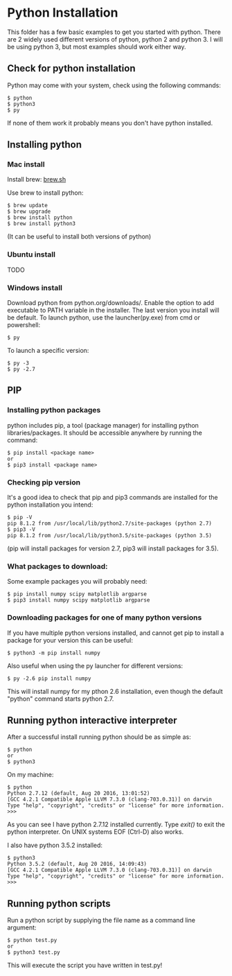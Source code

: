 # Python Installation
This folder has a few basic examples to get you started with python. There are
2 widely used different versions of python, python 2 and python 3. I will be
using python 3, but most examples should work either way.

## Check for python installation
Python may come with your system, check using the following
commands:
```
$ python
$ python3
$ py
```
If none of them work it probably means you don't have
python installed.

## Installing python
### Mac install
Install brew: [brew.sh](http://brew.sh)

Use brew to install python:
```
$ brew update
$ brew upgrade
$ brew install python
$ brew install python3
```
(It can be useful to install both versions of python)

### Ubuntu install
TODO

### Windows install
Download python from python.org/downloads/. Enable the
option to add executable to PATH variable in the installer.
The last version you install will be default. To launch
python, use the launcher(py.exe) from cmd or powershell:
```
$ py
```
To launch a specific version:
```
$ py -3
$ py -2.7
```

## PIP
### Installing python packages
python includes pip, a tool (package manager) for installing python
libraries/packages. It should be accessible anywhere by running the command:
```
$ pip install <package name>
or
$ pip3 install <package name>
```
### Checking pip version
It's a good idea to check that pip and pip3 commands are installed for
the python installation you intend:
```
$ pip -V
pip 8.1.2 from /usr/local/lib/python2.7/site-packages (python 2.7)
$ pip3 -V
pip 8.1.2 from /usr/local/lib/python3.5/site-packages (python 3.5)
```
(pip will install packages for version 2.7, pip3 will install packages for 3.5).
### What packages to download:
Some example packages you will probably need:
```
$ pip install numpy scipy matplotlib argparse
$ pip3 install numpy scipy matplotlib argparse
```
### Downloading packages for one of many python versions
If you have multiple python versions installed, and cannot get pip to install
a package for your version this can be useful:
```
$ python3 -m pip install numpy
```
Also useful when using the py launcher for different versions:
```
$ py -2.6 pip install numpy
```
This will install numpy for my pthon 2.6 installation, even though the default
"python" command starts python 2.7.

## Running python interactive interpreter
After a successful install running python should be as simple as:
```
$ python
or
$ python3
```
On my machine:
```
$ python
Python 2.7.12 (default, Aug 20 2016, 13:01:52)
[GCC 4.2.1 Compatible Apple LLVM 7.3.0 (clang-703.0.31)] on darwin
Type "help", "copyright", "credits" or "license" for more information.
>>>
```
As you can see I have python 2.7.12 installed currently. Type *exit()* to exit
the python interpreter. On UNIX systems EOF (Ctrl-D) also works.

I also have python 3.5.2 installed:
```
$ python3
Python 3.5.2 (default, Aug 20 2016, 14:09:43)
[GCC 4.2.1 Compatible Apple LLVM 7.3.0 (clang-703.0.31)] on darwin
Type "help", "copyright", "credits" or "license" for more information.
>>>
```

## Running python scripts
Run a python script by supplying the file name as a command line argument:
```
$ python test.py
or
$ python3 test.py
```
This will execute the script you have written in test.py!
